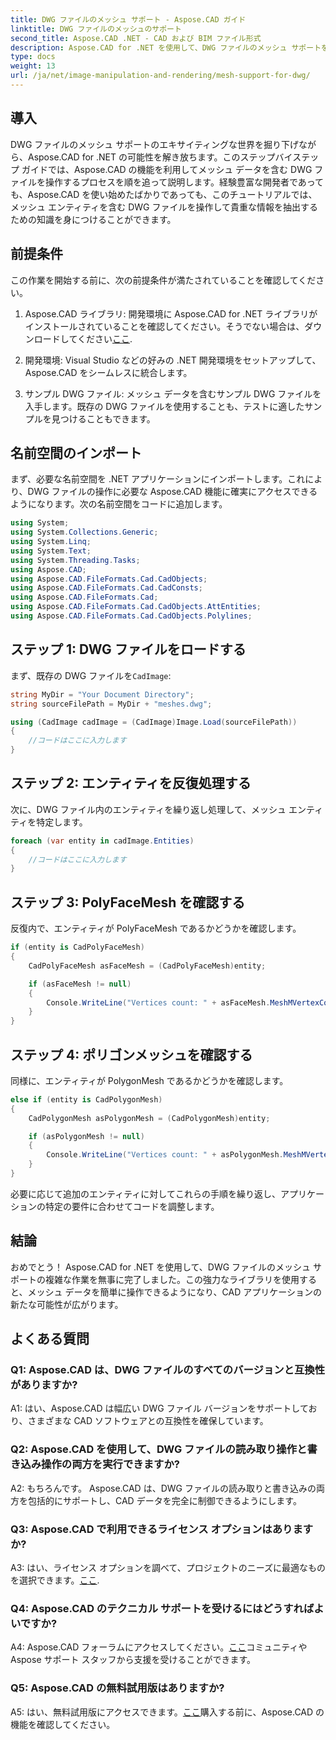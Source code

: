 ```yaml
---
title: DWG ファイルのメッシュ サポート - Aspose.CAD ガイド
linktitle: DWG ファイルのメッシュのサポート
second_title: Aspose.CAD .NET - CAD および BIM ファイル形式
description: Aspose.CAD for .NET を使用して、DWG ファイルのメッシュ サポートを調べてください。強力なメッシュ操作機能で CAD アプリケーションを強化します。
type: docs
weight: 13
url: /ja/net/image-manipulation-and-rendering/mesh-support-for-dwg/
---
```

## 導入

DWG ファイルのメッシュ サポートのエキサイティングな世界を掘り下げながら、Aspose.CAD for .NET の可能性を解き放ちます。このステップバイステップ ガイドでは、Aspose.CAD の機能を利用してメッシュ データを含む DWG ファイルを操作するプロセスを順を追って説明します。経験豊富な開発者であっても、Aspose.CAD を使い始めたばかりであっても、このチュートリアルでは、メッシュ エンティティを含む DWG ファイルを操作して貴重な情報を抽出するための知識を身につけることができます。

## 前提条件

この作業を開始する前に、次の前提条件が満たされていることを確認してください。

1.  Aspose.CAD ライブラリ: 開発環境に Aspose.CAD for .NET ライブラリがインストールされていることを確認してください。そうでない場合は、ダウンロードしてください[ここ](https://releases.aspose.com/cad/net/).

2. 開発環境: Visual Studio などの好みの .NET 開発環境をセットアップして、Aspose.CAD をシームレスに統合します。

3. サンプル DWG ファイル: メッシュ データを含むサンプル DWG ファイルを入手します。既存の DWG ファイルを使用することも、テストに適したサンプルを見つけることもできます。

## 名前空間のインポート

まず、必要な名前空間を .NET アプリケーションにインポートします。これにより、DWG ファイルの操作に必要な Aspose.CAD 機能に確実にアクセスできるようになります。次の名前空間をコードに追加します。

```csharp
using System;
using System.Collections.Generic;
using System.Linq;
using System.Text;
using System.Threading.Tasks;
using Aspose.CAD;
using Aspose.CAD.FileFormats.Cad.CadObjects;
using Aspose.CAD.FileFormats.Cad.CadConsts;
using Aspose.CAD.FileFormats.Cad;
using Aspose.CAD.FileFormats.Cad.CadObjects.AttEntities;
using Aspose.CAD.FileFormats.Cad.CadObjects.Polylines;
```

## ステップ 1: DWG ファイルをロードする

まず、既存の DWG ファイルを`CadImage`:

```csharp
string MyDir = "Your Document Directory";
string sourceFilePath = MyDir + "meshes.dwg";

using (CadImage cadImage = (CadImage)Image.Load(sourceFilePath))
{
    //コードはここに入力します
}
```

## ステップ 2: エンティティを反復処理する

次に、DWG ファイル内のエンティティを繰り返し処理して、メッシュ エンティティを特定します。

```csharp
foreach (var entity in cadImage.Entities)
{
    //コードはここに入力します
}
```

## ステップ 3: PolyFaceMesh を確認する

反復内で、エンティティが PolyFaceMesh であるかどうかを確認します。

```csharp
if (entity is CadPolyFaceMesh)
{
    CadPolyFaceMesh asFaceMesh = (CadPolyFaceMesh)entity;

    if (asFaceMesh != null)
    {
        Console.WriteLine("Vertices count: " + asFaceMesh.MeshMVertexCount);
    }
}
```

## ステップ 4: ポリゴンメッシュを確認する

同様に、エンティティが PolygonMesh であるかどうかを確認します。

```csharp
else if (entity is CadPolygonMesh)
{
    CadPolygonMesh asPolygonMesh = (CadPolygonMesh)entity;

    if (asPolygonMesh != null)
    {
        Console.WriteLine("Vertices count: " + asPolygonMesh.MeshMVertexCount);
    }
}
```

必要に応じて追加のエンティティに対してこれらの手順を繰り返し、アプリケーションの特定の要件に合わせてコードを調整します。

## 結論

おめでとう！ Aspose.CAD for .NET を使用して、DWG ファイルのメッシュ サポートの複雑な作業を無事に完了しました。この強力なライブラリを使用すると、メッシュ データを簡単に操作できるようになり、CAD アプリケーションの新たな可能性が広がります。

## よくある質問

### Q1: Aspose.CAD は、DWG ファイルのすべてのバージョンと互換性がありますか?

A1: はい、Aspose.CAD は幅広い DWG ファイル バージョンをサポートしており、さまざまな CAD ソフトウェアとの互換性を確保しています。

### Q2: Aspose.CAD を使用して、DWG ファイルの読み取り操作と書き込み操作の両方を実行できますか?

A2: もちろんです。 Aspose.CAD は、DWG ファイルの読み取りと書き込みの両方を包括的にサポートし、CAD データを完全に制御できるようにします。

### Q3: Aspose.CAD で利用できるライセンス オプションはありますか?

 A3: はい、ライセンス オプションを調べて、プロジェクトのニーズに最適なものを選択できます。[ここ](https://purchase.aspose.com/buy).

### Q4: Aspose.CAD のテクニカル サポートを受けるにはどうすればよいですか?

 A4: Aspose.CAD フォーラムにアクセスしてください。[ここ](https://forum.aspose.com/c/cad/19)コミュニティや Aspose サポート スタッフから支援を受けることができます。

### Q5: Aspose.CAD の無料試用版はありますか?

 A5: はい、無料試用版にアクセスできます。[ここ](https://releases.aspose.com/)購入する前に、Aspose.CAD の機能を確認してください。